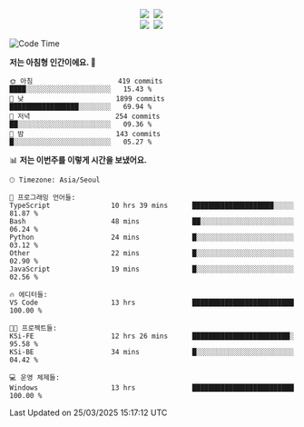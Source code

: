 
<p align="center">
<img src="https://img.shields.io/badge/java-007396?style=flat-square&logo=java&logoColor=white">&nbsp 
<img src="https://img.shields.io/badge/Python-3766AB?style=flat-square&logo=Python&logoColor=white"/></a>&nbsp<br>
<img src="https://img.shields.io/badge/Spring-F0F0F0?style=flat-square&logo=spring&logoColor='#6DB33F'">&nbsp 
<img src="https://img.shields.io/badge/Spring Security-F0F0F0?style=flat-square&logo=springsecurity&logoColor='#6DB33F'">&nbsp 

<!--START_SECTION:waka-->
![Code Time](http://img.shields.io/badge/Code%20Time-41%20hrs%2023%20mins-blue)

**저는 아침형 인간이에요. 🐤** 

```text
🌞 아침                     419 commits         ████░░░░░░░░░░░░░░░░░░░░░   15.43 % 
🌆 낮　                     1899 commits        █████████████████░░░░░░░░   69.94 % 
🌃 저녁                     254 commits         ██░░░░░░░░░░░░░░░░░░░░░░░   09.36 % 
🌙 밤　                     143 commits         █░░░░░░░░░░░░░░░░░░░░░░░░   05.27 % 
```


📊 **저는 이번주를 이렇게 시간을 보냈어요.** 

```text
🕑︎ Timezone: Asia/Seoul

💬 프로그래밍 언어들: 
TypeScript               10 hrs 39 mins      ████████████████████░░░░░   81.87 % 
Bash                     48 mins             ██░░░░░░░░░░░░░░░░░░░░░░░   06.24 % 
Python                   24 mins             █░░░░░░░░░░░░░░░░░░░░░░░░   03.12 % 
Other                    22 mins             █░░░░░░░░░░░░░░░░░░░░░░░░   02.90 % 
JavaScript               19 mins             █░░░░░░░░░░░░░░░░░░░░░░░░   02.56 % 

🔥 에디터들: 
VS Code                  13 hrs              █████████████████████████   100.00 % 

🐱‍💻 프로젝트들: 
KSi-FE                   12 hrs 26 mins      ████████████████████████░   95.58 % 
KSi-BE                   34 mins             █░░░░░░░░░░░░░░░░░░░░░░░░   04.42 % 

💻 운영 체제들: 
Windows                  13 hrs              █████████████████████████   100.00 % 
```


 Last Updated on 25/03/2025 15:17:12 UTC
<!--END_SECTION:waka-->

<!-- ![Anurag's GitHub stats](https://github-readme-stats.vercel.app/api?username=bodol4748&show_icons=true&theme=radical) -->
<!--
**bodol4748/bodol4748** is a ✨ _special_ ✨ repository because its `README.md` (this file) appears on your GitHub profile.

Here are some ideas to get you started:

- 🔭 I’m currently working on ...
- 🌱 I’m currently learning ...
- 👯 I’m looking to collaborate on ...
- 🤔 I’m looking for help with ...
- 💬 Ask me about ...
- 📫 How to reach me: ...
- 😄 Pronouns: ...
- ⚡ Fun fact: ...
-->
